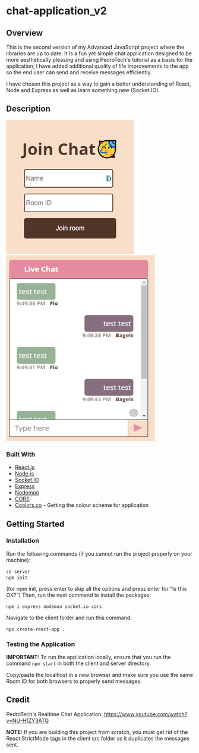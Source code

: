 # chat-application_v2

## Overview

This is the second version of my Advanced JavaScript project where the libraries are up to date. It is a fun yet simple chat application designed to be more aesthetically pleasing and using PedroTech's tutorial as a basis for the application, I have added additional quality of life improvements to the app so the end user can send and receive messages efficiently. 

I have chosen this project as a way to gain a better understanding of React, Node and Express as well as learn something new (Socket.IO).

## Description
<img src="Screenshot2.PNG" alt="picture of sample chatbox"> 
<img src="ChatScreenshot.PNG" alt="picture of sample chatbox" height="500" width="400"> 

### Built With

* [React.js](https://reactjs.org/)
* [Node.js](https://nodejs.org/en/)
* [Socket.IO](https://socket.io/)
* [Express](https://expressjs.com/)
* [Nodemon](https://www.npmjs.com/package/nodemon)
* [CORS](https://developer.mozilla.org/en-US/docs/Web/HTTP/CORS)
* [Coolors.co](https://coolors.co/) - Getting the colour scheme for application

## Getting Started

### Installation

Run the following commands (if you cannot run the project properly on your machine):
```
cd server
npm init
```
(for npm init, press enter to skip all the options and press enter for "Is this OK?")
Then, run the next command to install the packages:
```
npm i express nodemon socket.io cors
```

Navigate to the client folder and run this command:
```
npx create-react-app .
```

### Testing the Application

**IMPORTANT:** To run the application locally, ensure that you run the command ```npm start``` in both the client and server directory.

Copy/paste the localhost in a new browser and make sure you use the same Room ID for both browsers to properly send messages.

## Credit 
PedroTech's Realtime Chat Application: https://www.youtube.com/watch?v=NU-HfZY3ATQ

**NOTE:** If you are building this project from scratch, you must get rid of the React StrictMode tags in the client src folder as it duplicates the messages sent.
